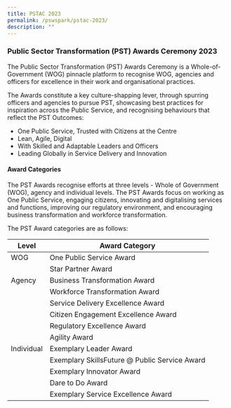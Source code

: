 ```yaml
---
title: PSTAC 2023
permalink: /pswspark/pstac-2023/
description: ""
---
```

### Public Sector Transformation (PST) Awards Ceremony 2023

The Public Sector Transformation (PST) Awards Ceremony is a Whole-of-Government (WOG) pinnacle platform to recognise WOG, agencies and officers for excellence in their work and organisational practices.

The Awards constitute a key culture-shapping lever, through spurring officers and agencies to pursue PST, showcasing best practices for inspiration across the Public Service, and recognising behaviours that reflect the PST Outcomes:

* One Public Service, Trusted with Citizens at the Centre
* Lean, Agile, Digital
* With Skilled and Adaptable Leaders and Officers
* Leading Globally in Service Delivery and Innovation


#### Award Categories
The PST Awards recognise efforts at three levels - Whole of Government (WOG), agency and individual levels. The PST Awards focus on working as One Public Service, engaging citizens, innovating and digitalising services and functions, improving our regulatory environment, and encouraging business transformation and workforce transformation.

The PST Award categories are as follows:

| Level| Award Category |
| --- | -------- | 
| WOG    | One Public Service Award |
|     | Star Partner Award    |
| Agency     | Business Transformation Award     |
|     | Workforce Transformation Award     |
|     | Service Delivery Excellence Award     |
|     | Citizen Engagement Excellence Award     |
|     | Regulatory Excellence Award     |
|     | Agility Award     |
| Individual     | Exemplary Leader Award     |
|     | Exemplary SkillsFuture @ Public Service Award    |
|  | Exemplary Innovator Award    |
|      | Dare to Do Award    |
|    | Exemplary Service Excellence Award    |